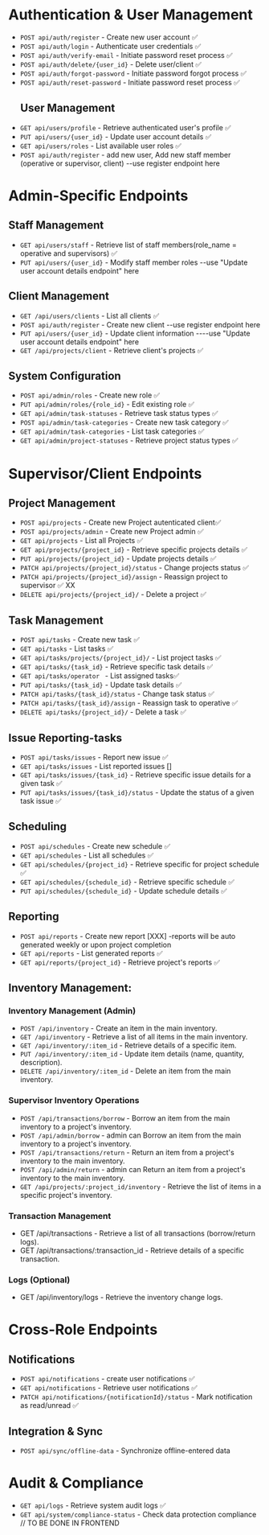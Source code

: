 # Authentication & User Management
- `POST api/auth/register` - Create new user account ✅
- `POST api/auth/login` - Authenticate user credentials ✅
- `POST api/auth/verify-email` - Initiate password reset process ✅
- `POST api/auth/delete/{user_id}` - Delete user/client ✅
- `POST api/auth/forgot-password` - Initiate password forgot process ✅
- `POST api/auth/reset-password` - Initiate password reset process ✅
    ## User Management
- `GET api/users/profile` - Retrieve authenticated user's profile ✅
- `PUT api/users/{user_id}` - Update user account details ✅
- `GET api/users/roles` - List available user roles  ✅
- `POST api/auth/register` - add new user, Add new staff member (operative or supervisor, client) --use register endpoint here

# Admin-Specific Endpoints
## Staff Management
- `GET api/users/staff` - Retrieve list of staff members(role_name = operative and supervisors) ✅
- `PUT api/users/{user_id}` - Modify staff member roles --use "Update user account details endpoint" here

## Client Management
- `GET /api/users/clients` - List all clients ✅
- `POST api/auth/register` - Create new client --use register endpoint here
- `PUT api/users/{user_id}` - Update client information ----use "Update user account details endpoint" here
- `GET /api/projects/client` - Retrieve client's projects ✅

## System Configuration
- `POST api/admin/roles` - Create new role ✅
- `PUT api/admin/roles/{role_id}` - Edit existing role ✅
- `GET api/admin/task-statuses` - Retrieve task status types ✅
- `POST api/admin/task-categories` - Create new task category ✅
- `GET api/admin/task-categories` - List task categories ✅
- `GET api/admin/project-statuses` - Retrieve project status types ✅

# Supervisor/Client Endpoints
## Project Management
- `POST api/projects` - Create new Project autenticated client✅
- `POST api/projects/admin` - Create new Project admin ✅
- `GET api/projects` - List all Projects ✅
- `GET api/projects/{project_id}` - Retrieve specific projects details ✅
- `PUT api/projects/{project_id}` - Update projects details ✅
- `PATCH api/projects/{project_id}/status` - Change projects status ✅
- `PATCH api/projects/{project_id}/assign` - Reassign project to supervisor ✅ XX
- `DELETE api/projects/{project_id}/` - Delete a project ✅

## Task Management
- `POST api/tasks` - Create new task ✅
- `GET api/tasks` - List tasks ✅
- `GET api/tasks/projects/{project_id}/` - List project tasks ✅
- `GET api/tasks/{task_id}` - Retrieve specific task details ✅
- `GET api/tasks/operator ` - List assigned tasks✅
- `PUT api/tasks/{task_id}` - Update task details ✅
- `PATCH api/tasks/{task_id}/status` - Change task status ✅
- `PATCH api/tasks/{task_id}/assign` - Reassign task to operative ✅
- `DELETE api/tasks/{project_id}/` - Delete a task ✅
## Issue Reporting-tasks
- `POST api/tasks/issues` - Report new issue ✅
- `GET api/tasks/issues` - List reported issues []
- `GET api/tasks/issues/{task_id}` - Retrieve specific issue details for a given task ✅
- `PUT api/tasks/issues/{task_id}/status` - Update the status of a given task issue ✅

## Scheduling
- `POST api/schedules` - Create new schedule ✅
- `GET api/schedules` - List all schedules ✅
- `GET api/schedules/{project_id}` - Retrieve specific for project schedule ✅
- `GET api/schedules/{schedule_id}` - Retrieve specific schedule ✅
- `PUT api/schedules/{schedule_id}` - Update schedule details ✅


## Reporting
- `POST api/reports` - Create new report [XXX] -reports will be auto generated weekly or upon project completion
- `GET api/reports` - List generated reports ✅
- `GET api/reports/{project_id}` - Retrieve project's reports ✅

## Inventory Management:
### Inventory Management (Admin)
- `POST /api/inventory` - Create an item in the main inventory.
- `GET /api/inventory` - Retrieve a list of all items in the main inventory.
- `GET /api/inventory/:item_id` - Retrieve details of a specific item.
- `PUT /api/inventory/:item_id` - Update item details (name, quantity, description).
- `DELETE /api/inventory/:item_id` - Delete an item from the main inventory.
### Supervisor Inventory Operations
- `POST /api/transactions/borrow` - Borrow an item from the main inventory to a project's inventory.
- `POST /api/admin/borrow` - admin can Borrow an item from the main inventory to a project's inventory.
- `POST /api/transactions/return` - Return an item from a project's inventory to the main inventory.
- `POST /api/admin/return` - admin can Return an item from a project's inventory to the main inventory.
- `GET /api/projects/:project_id/inventory` - Retrieve the list of items in a specific project's inventory.
### Transaction Management
- GET /api/transactions - Retrieve a list of all transactions (borrow/return logs).
- GET /api/transactions/:transaction_id - Retrieve details of a specific transaction.
### Logs (Optional)
- GET /api/inventory/logs - Retrieve the inventory change logs.

# Cross-Role Endpoints
## Notifications
- `POST api/notifications` - create user notifications ✅
- `GET api/notifications` - Retrieve user notifications ✅
- `PATCH api/notifications/{notificationId}/status` - Mark notification as read/unread ✅

## Integration & Sync
- `POST api/sync/offline-data` - Synchronize offline-entered data

# Audit & Compliance
- `GET api/logs` - Retrieve system audit logs ✅
- `GET api/system/compliance-status` - Check data protection compliance // TO BE DONE IN FRONTEND
